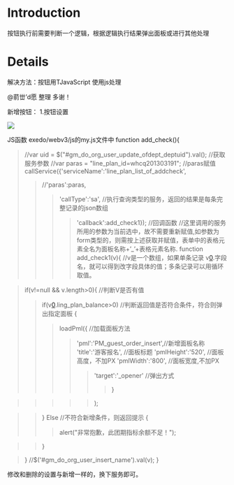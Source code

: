 # Introduction #

按钮执行前需要判断一个逻辑，根据逻辑执行结果弹出面板或进行其他处理


# Details #

解决方法：按钮用TJavaScript 使用js处理

@葥丗’d愿 整理 多谢！

新增按钮：
1.按钮设置


<img src='http://eeplat.googlecode.com/files/FAQ0007.jpg ' />


JS函数  exedo/webv3/js的my.js文件中
function add\_check(){
> //var uid = $("#gm\_do\_org\_user\_update\_ofdept\_deptuid").val();        //获取服务参数
> //var paras = "line\_plan\_id=whcq201303191";                      //paras赋值
> callService({'serviceName':'line\_plan\_list\_of\_addcheck',
> > //'paras':paras,
> > > 'callType':'sa',  //执行查询类型的服务，返回的结果是每条完整记录的json数组
> > > > 'callback':add\_check1});                         //回调函数
//这里调用的服务所用的参数为当前选中，故不需要重新赋值,如参数为form类型的，则需按上述获取并赋值，表单中的表格元素全名为面板名称+’_’+表格元素名称.
function add\_check1(v){                      //v是一个数组，如果单条记录   v[0](0.md).字段名，就可以得到改字段具体的值；多条记录可以用循环取值。

> if(v!=null && v.length>0){                //判断V是否有值
> > if(v[0](0.md).ling\_plan\_balance>0)    //判断返回值是否符合条件，符合则弹出指定面板
> > {
> > > loadPml({               //加载面板方法
> > > > 'pml':'PM\_guest\_order\_insert',//新增面板名称
> > > > 'title':'游客报名',           //面板标题
> > > > 'pmlHeight':'520',          //面板高度，不加PX
> > > > 'pmlWidth':'800',           //面板宽度,不加PX
> > > > > 'target':'_opener'            //弹出方式
> > > > > > }

> > > > > );

> > }
> > Else                       //不符合新增条件，则返回提示
> > {
> > > alert("非常抱歉，此团期指标余额不足！");

> > }

> }
> //$('#gm\_do\_org\_user\_insert\_name').val(v);
}


修改和删除的设置与新增一样的，换下服务即可。
